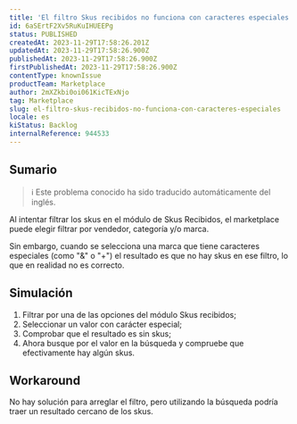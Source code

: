```yaml
---
title: 'El filtro Skus recibidos no funciona con caracteres especiales'
id: 6aSErtF2Xv5RuKuIHUEEPg
status: PUBLISHED
createdAt: 2023-11-29T17:58:26.201Z
updatedAt: 2023-11-29T17:58:26.900Z
publishedAt: 2023-11-29T17:58:26.900Z
firstPublishedAt: 2023-11-29T17:58:26.900Z
contentType: knownIssue
productTeam: Marketplace
author: 2mXZkbi0oi061KicTExNjo
tag: Marketplace
slug: el-filtro-skus-recibidos-no-funciona-con-caracteres-especiales
locale: es
kiStatus: Backlog
internalReference: 944533
---
```


## Sumario

>ℹ️ Este problema conocido ha sido traducido automáticamente del inglés.


Al intentar filtrar los skus en el módulo de Skus Recibidos, el marketplace puede elegir filtrar por vendedor, categoría y/o marca.

Sin embargo, cuando se selecciona una marca que tiene caracteres especiales (como "&" o "+") el resultado es que no hay skus en ese filtro, lo que en realidad no es correcto.


##

## Simulación



1. Filtrar por una de las opciones del módulo Skus recibidos;
2. Seleccionar un valor con carácter especial;
3. Comprobar que el resultado es sin skus;
4. Ahora busque por el valor en la búsqueda y compruebe que efectivamente hay algún skus.



## Workaround


No hay solución para arreglar el filtro, pero utilizando la búsqueda podría traer un resultado cercano de los skus.





